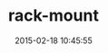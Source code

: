 ---
layout: post
title:  "rack-mount"
repo:   "josh/rack-mount"
date:   2015-02-18 10:45:55
gemurl: https://github.com/josh/rack-mount
---